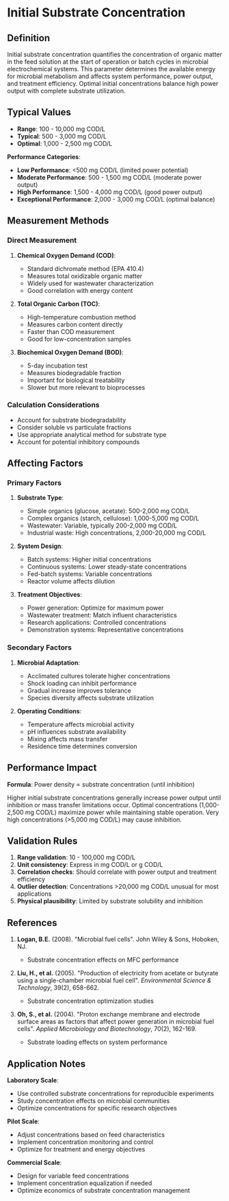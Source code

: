 <!--
Parameter ID: initial_substrate_conc
Category: biological
Generated: 2025-01-16T12:30:00.000Z
-->

# Initial Substrate Concentration

## Definition

Initial substrate concentration quantifies the concentration of organic matter
in the feed solution at the start of operation or batch cycles in microbial
electrochemical systems. This parameter determines the available energy for
microbial metabolism and affects system performance, power output, and treatment
efficiency. Optimal initial concentrations balance high power output with
complete substrate utilization.

## Typical Values

- **Range**: 100 - 10,000 mg COD/L
- **Typical**: 500 - 3,000 mg COD/L
- **Optimal**: 1,000 - 2,500 mg COD/L

**Performance Categories**:

- **Low Performance**: <500 mg COD/L (limited power potential)
- **Moderate Performance**: 500 - 1,500 mg COD/L (moderate power output)
- **High Performance**: 1,500 - 4,000 mg COD/L (good power output)
- **Exceptional Performance**: 2,000 - 3,000 mg COD/L (optimal balance)

## Measurement Methods

### Direct Measurement

1. **Chemical Oxygen Demand (COD)**:

   - Standard dichromate method (EPA 410.4)
   - Measures total oxidizable organic matter
   - Widely used for wastewater characterization
   - Good correlation with energy content

2. **Total Organic Carbon (TOC)**:

   - High-temperature combustion method
   - Measures carbon content directly
   - Faster than COD measurement
   - Good for low-concentration samples

3. **Biochemical Oxygen Demand (BOD)**:
   - 5-day incubation test
   - Measures biodegradable fraction
   - Important for biological treatability
   - Slower but more relevant to bioprocesses

### Calculation Considerations

- Account for substrate biodegradability
- Consider soluble vs particulate fractions
- Use appropriate analytical method for substrate type
- Account for potential inhibitory compounds

## Affecting Factors

### Primary Factors

1. **Substrate Type**:

   - Simple organics (glucose, acetate): 500-2,000 mg COD/L
   - Complex organics (starch, cellulose): 1,000-5,000 mg COD/L
   - Wastewater: Variable, typically 200-2,000 mg COD/L
   - Industrial waste: High concentrations, 2,000-20,000 mg COD/L

2. **System Design**:

   - Batch systems: Higher initial concentrations
   - Continuous systems: Lower steady-state concentrations
   - Fed-batch systems: Variable concentrations
   - Reactor volume affects dilution

3. **Treatment Objectives**:
   - Power generation: Optimize for maximum power
   - Wastewater treatment: Match influent characteristics
   - Research applications: Controlled concentrations
   - Demonstration systems: Representative concentrations

### Secondary Factors

1. **Microbial Adaptation**:

   - Acclimated cultures tolerate higher concentrations
   - Shock loading can inhibit performance
   - Gradual increase improves tolerance
   - Species diversity affects substrate utilization

2. **Operating Conditions**:
   - Temperature affects microbial activity
   - pH influences substrate availability
   - Mixing affects mass transfer
   - Residence time determines conversion

## Performance Impact

**Formula**: Power density ∝ substrate concentration (until inhibition)

Higher initial substrate concentrations generally increase power output until
inhibition or mass transfer limitations occur. Optimal concentrations
(1,000-2,500 mg COD/L) maximize power while maintaining stable operation. Very
high concentrations (>5,000 mg COD/L) may cause inhibition.

## Validation Rules

1. **Range validation**: 10 - 100,000 mg COD/L
2. **Unit consistency**: Express in mg COD/L or g COD/L
3. **Correlation checks**: Should correlate with power output and treatment
   efficiency
4. **Outlier detection**: Concentrations >20,000 mg COD/L unusual for most
   applications
5. **Physical plausibility**: Limited by substrate solubility and inhibition

## References

1. **Logan, B.E.** (2008). "Microbial fuel cells". John Wiley & Sons, Hoboken,
   NJ.

   - Substrate concentration effects on MFC performance

2. **Liu, H., et al.** (2005). "Production of electricity from acetate or
   butyrate using a single-chamber microbial fuel cell". _Environmental Science
   & Technology_, 39(2), 658-662.

   - Substrate concentration optimization studies

3. **Oh, S., et al.** (2004). "Proton exchange membrane and electrode surface
   areas as factors that affect power generation in microbial fuel cells".
   _Applied Microbiology and Biotechnology_, 70(2), 162-169.
   - Substrate loading effects on system performance

## Application Notes

**Laboratory Scale**:

- Use controlled substrate concentrations for reproducible experiments
- Study concentration effects on microbial communities
- Optimize concentrations for specific research objectives

**Pilot Scale**:

- Adjust concentrations based on feed characteristics
- Implement concentration monitoring and control
- Optimize for treatment and energy objectives

**Commercial Scale**:

- Design for variable feed concentrations
- Implement concentration equalization if needed
- Optimize economics of substrate concentration management
